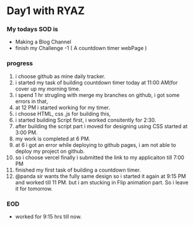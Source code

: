 # Day1 with RYAZ
### My todays SOD is 
* Making a Blog Channel
* finish my Challenge -1 ( A countdown timer webPage )

### progress 
1. i choose github as mine daily tracker.
2. i started my task of building countdown timer today at 11:00 AM(for cover up my morning time.
3. i spend 1 hr strugling with merge my branches on github, i got some errors in that,
4. at 12 PM i started working for my timer.
5. i choose HTML, css ,js for building this,
6. i started building Script first, i worked consitently for 2:30.
7. after building the script part i moved for designing using CSS started at 3:00 PM.
9. my work is completed at 6 PM.
10. at 6 i got an error while deploying to github pages, i am not able to deploy my project on github.
11. so i choose vercel finally i submitted the link to my applicaiton till 7:00 PM
12. finished my first task of building a countdown timer.
13. @panda sir wants the fully same design so i started it again at 9:15 PM and worked till 11 PM. but i am stucking in Flip animation part. So i leave it for tomorrow.

### EOD
* worked for 9:15 hrs till now.
